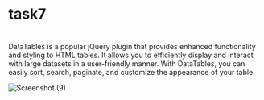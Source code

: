 # task7
#

DataTables is a popular jQuery plugin that provides enhanced functionality and styling to HTML tables. It allows you to efficiently display and interact with large datasets in a user-friendly manner. With DataTables, you can easily sort, search, paginate, and customize the appearance of your table.


![Screenshot (9)](https://github.com/Balaji210/task7/assets/94680506/dff062ae-1e40-489a-a676-f2487d178738)


